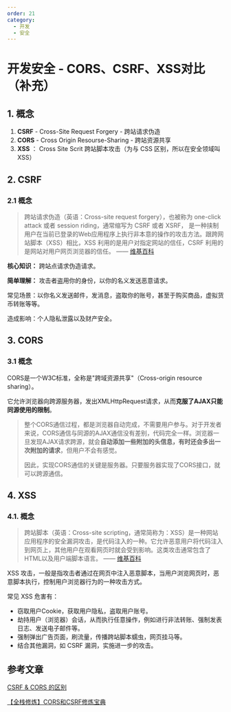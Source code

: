 ```yaml
---
order: 21
category:
  - 开发
  - 安全
---
```


# 开发安全 - CORS、CSRF、XSS对比（补充）

## 1. 概念

1. **CSRF** - Cross-Site Request Forgery - 跨站请求伪造
2. **CORS** - Cross Origin Resourse-Sharing - 跨站资源共享
3. **XSS** ： Cross Site Scrit 跨站脚本攻击（为与 CSS 区别，所以在安全领域叫 XSS）

## 2. CSRF

### 2.1 概念

> 跨站请求伪造（英语：Cross-site request forgery），也被称为 one-click attack 或者 session riding，通常缩写为 CSRF 或者 XSRF， 是一种挟制用户在当前已登录的Web应用程序上执行非本意的操作的攻击方法。跟跨网站脚本（XSS）相比，XSS 利用的是用户对指定网站的信任，CSRF 利用的是网站对用户网页浏览器的信任。 —— [维基百科](https://link.zhihu.com/?target=https%3A//zh.wikipedia.org/wiki/%E8%B7%A8%E7%AB%99%E8%AF%B7%E6%B1%82%E4%BC%AA%E9%80%A0)

**核心知识：** 跨站点请求伪造请求。

**简单理解：** 攻击者盗用你的身份，以你的名义发送恶意请求。

常见场景：以你名义发送邮件，发消息，盗取你的账号，甚至于购买商品，虚拟货币转账等等。

造成影响：个人隐私泄露以及财产安全。

## 3. CORS 

### 3.1 概念

CORS是一个W3C标准，全称是"跨域资源共享"（Cross-origin resource sharing）。

它允许浏览器向跨源服务器，发出XMLHttpRequest请求，从而**克服了AJAX只能同源使用的限制**。

>整个CORS通信过程，都是浏览器自动完成，不需要用户参与。对于开发者来说，CORS通信与同源的AJAX通信没有差别，代码完全一样。浏览器一旦发现AJAX请求跨源，就会**自动添加一些附加的头信息，有时还会多出一次附加的请求**，但用户不会有感觉。
>
>因此，实现CORS通信的关键是服务器。只要服务器实现了CORS接口，就可以跨源通信。

## 4. XSS

### 4.1. 概念

> 跨站脚本（英语：Cross-site scripting，通常简称为：XSS）是一种网站应用程序的安全漏洞攻击，是代码注入的一种。它允许恶意用户将代码注入到网页上，其他用户在观看网页时就会受到影响。这类攻击通常包含了HTML以及用户端脚本语言。 —— [维基百科](https://link.zhihu.com/?target=https%3A//zh.wikipedia.org/wiki/%E8%B7%A8%E7%B6%B2%E7%AB%99%E6%8C%87%E4%BB%A4%E7%A2%BC)

XSS 攻击，一般是指攻击者通过在网页中注入恶意脚本，当用户浏览网页时，恶意脚本执行，控制用户浏览器行为的一种攻击方式。

常见 XSS 危害有：

- 窃取用户Cookie，获取用户隐私，盗取用户账号。
- 劫持用户（浏览器）会话，从而执行任意操作，例如进行非法转账、强制发表日志、发送电子邮件等。
- 强制弹出广告页面，刷流量，传播跨站脚本蠕虫，网页挂马等。
- 结合其他漏洞，如 CSRF 漏洞，实施进一步的攻击。

## 参考文章

[CSRF & CORS 的区别](https://www.jianshu.com/p/de831ca7a523)

[【全栈修炼】CORS和CSRF修炼宝典](https://zhuanlan.zhihu.com/p/92255672)